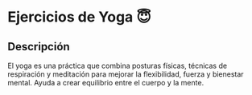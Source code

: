 # Ejercicios de Yoga :innocent:
## Descripción
El yoga es una práctica que combina posturas físicas, técnicas de respiración y meditación para mejorar la flexibilidad, fuerza y bienestar mental. Ayuda a crear equilibrio entre el cuerpo y la mente.
